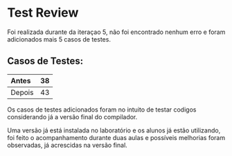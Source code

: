 # Test Review #


Foi realizada durante da iteraçao 5, não foi encontrado nenhum erro e foram adicionados mais 5 casos de testes.

## Casos de Testes: ##
|Antes| 38|
|:----|:--|
|Depois| 43|

Os casos de testes adicionados foram no intuito de testar codigos considerando já a versão final do compilador.

Uma versão já está instalada no laboratório e os alunos já estão utilizando, foi feito o acompanhamento durante duas aulas e possíveis melhorias foram observadas, já acrescidas na versão final.